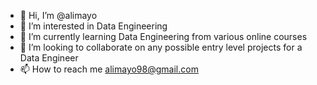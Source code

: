 - 👋 Hi, I’m @alimayo
- 👀 I’m interested in Data Engineering
- 🌱 I’m currently learning Data Engineering from various online courses
- 💞️ I’m looking to collaborate on any possible entry level projects for a Data Engineer
- 📫 How to reach me alimayo98@gmail.com

<!---
alimayo/alimayo is a ✨ special ✨ repository because its `README.md` (this file) appears on your GitHub profile.
You can click the Preview link to take a look at your changes.
--->

